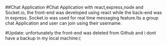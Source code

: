 ##Chat Application 
#Chat Application with react,express,node and Socket.io, the front-end was developed using 
react while the back-end was in express. Socket.io was used for real time messaging feature.Its a group chat Application and user can join using their username.

#Update: unfortunately the front-end was deleted from Github and i dont have a backup in my local machine:(
